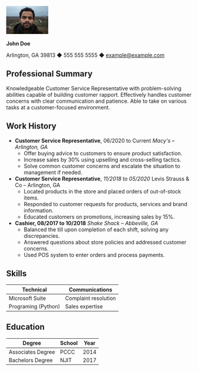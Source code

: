 ![alt text](image-1.png)

**John Doe**

Arlington, GA 39813 ◆ 555 555 5555 ◆ example@example.com

## Professional Summary
Knowledgeable Customer Service Representative with problem-solving abilities capable of building
customer rapport. Effectively handles customer concerns with clear communication and patience. Able to
take on various tasks at a customer-focused environment.

## Work History
- **Customer Service Representative**, 06/2020 to Current *Macy's – Arlington,  GA*
    - Offer buying advice to customers to ensure product satisfaction.  
    - Increase sales by 30% using upselling and cross-selling tactics.
    - Solve common customer concerns and escalate the situation to management if needed.
- **Customer Service Representative**, *11/2018 to 05/2020* Levis Strauss & Co – Arlington, GA
    - Located products in the store and placed orders of out-of-stock items.
    - Responded to customer requests for products, services and brand information.
    - Educated customers on promotions, increasing sales by 15%.
- **Cashier, 08/2017 to 10/2018** *Shake Shack – Abbeville, GA*
    - Balanced the till upon completion of each shift, solving any discrepancies.
    - Answered questions about store policies and addressed customer concerns.
    - Used POS system to enter orders and process payments.

## Skills

| Technical           | Communications        |
|---------------------|----------------------|
| Microsoft Suite     | Complaint resolution |
| Programing (Python) | Sales expertise      |

## Education

| Degree            | School | Year |
|-------------------|--------|------|
| Associates Degree | PCCC   | 2014 |
| Bachelors Degree  | NJIT   | 2017 |
